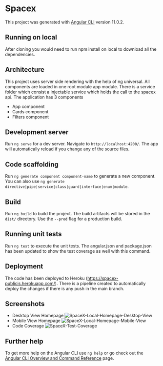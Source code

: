 # Spacex

This project was generated with [Angular CLI](https://github.com/angular/angular-cli) version 11.0.2.

## Running on local
After cloning you would need to run npm install on local to download all the dependencies.

## Architecture
This project uses server side rendering with the help of ng universal. All components are loaded in one root module app module. There is a service folder which consist a injectable service which holds the call to the spacex api. The application has 3 components 
- App component
- Cards component 
- Filters component 

## Development server

Run `ng serve` for a dev server. Navigate to `http://localhost:4200/`. The app will automatically reload if you change any of the source files.

## Code scaffolding

Run `ng generate component component-name` to generate a new component. You can also use `ng generate directive|pipe|service|class|guard|interface|enum|module`.

## Build

Run `ng build` to build the project. The build artifacts will be stored in the `dist/` directory. Use the `--prod` flag for a production build.

## Running unit tests

Run `ng test` to execute the unit tests. The angular.json and package.json has been updated to show the test coverage as well with this command.

## Deployment

The code has been deployed to Heroku (https://spacex-publicis.herokuapp.com/). There is a pipeline created to automatically deploy the changes if there is any push in the main branch.

## Screenshots 
- Desktop View Homepage
![SpaceX-Local-Homepage-Desktop-View](https://user-images.githubusercontent.com/53044533/100515037-5163fb00-319f-11eb-8586-ec18eedd2c52.png)
- Mobile View Homepage
![SpaceX-Local-Homepage-Mobile-View](https://user-images.githubusercontent.com/53044533/100515056-6fc9f680-319f-11eb-90f1-9757a8d91521.png)
- Code Coverage
![SpaceX-Test-Coverage](https://user-images.githubusercontent.com/53044533/100515061-7c4e4f00-319f-11eb-8e4c-28aa95d469a3.PNG)
## Further help

To get more help on the Angular CLI use `ng help` or go check out the [Angular CLI Overview and Command Reference](https://angular.io/cli) page.
